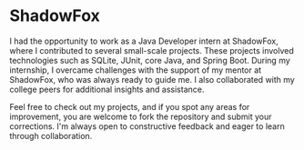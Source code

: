 # ShadowFox
I had the opportunity to work as a Java Developer intern at ShadowFox, where I contributed to several small-scale projects. These projects involved technologies such as SQLite, JUnit, core Java, and Spring Boot. During my internship, I overcame challenges with the support of my mentor at ShadowFox, who was always ready to guide me. I also collaborated with my college peers for additional insights and assistance.

Feel free to check out my projects, and if you spot any areas for improvement, you are welcome to fork the repository and submit your corrections. I'm always open to constructive feedback and eager to learn through collaboration.
